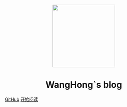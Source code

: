 <p align="center">
<img src="https://timgsa.baidu.com/timg?image&quality=80&size=b9999_10000&sec=1594049948145&di=ab592e371b41c9d1531868e6113ecddf&imgtype=0&src=http%3A%2F%2F91.gdown.baidu.com%2Fimg%2F0%2F512_512%2F7bdaaec1d74f9253e08a159a5418a7b1.png" width="200" height="200"/>
</p>
<h1 align="center">WangHong`s blog</h1>

[GitHub](https://github.com/someon3wh/)
[开始阅读](README.md)
